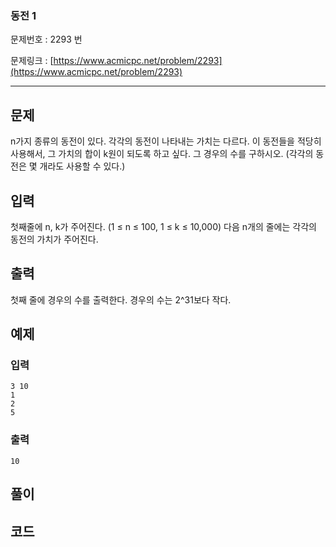 ### 동전 1  ###

문제번호 : 2293 번

문제링크 : [https://www.acmicpc.net/problem/2293](https://www.acmicpc.net/problem/2293)

----------

## 문제 ##

n가지 종류의 동전이 있다. 각각의 동전이 나타내는 가치는 다르다. 이 동전들을 적당히 사용해서, 그 가치의 합이 k원이 되도록 하고 싶다. 그 경우의 수를 구하시오. (각각의 동전은 몇 개라도 사용할 수 있다.)

## 입력 ##

첫째줄에 n, k가 주어진다. (1 ≤ n ≤ 100, 1 ≤ k ≤ 10,000) 다음 n개의 줄에는 각각의 동전의 가치가 주어진다.

## 출력 ##

첫째 줄에 경우의 수를 출력한다. 경우의 수는 2^31보다 작다.

## 예제 ##
### 입력 ###
    3 10
	1
	2	
	5

### 출력 ###
	10

## 풀이 ##




## 코드 ##
	